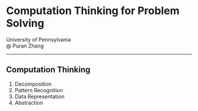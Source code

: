 # Computation Thinking for Problem Solving
University of Pennsylvania<br>
@ Puran Zhang
***
## Computation Thinking
1. Decomposition
2. Pattern Recognition
3. Data Representation 
4. Abstraction
